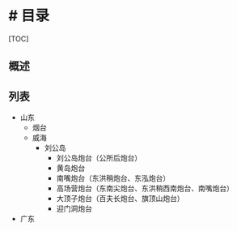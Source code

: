 # # 目录

[TOC]

## 概述

## 列表

* 山东
  * 烟台
  * 威海
    * 刘公岛
      * 刘公岛炮台（公所后炮台）
      * 黄岛炮台
      * 南嘴炮台（东洪稍炮台、东泓炮台）
      * 高场营炮台（东南尖炮台、东洪稍西南炮台、南嘴炮台）
      * 大顶子炮台（百夫长炮台、旗顶山炮台）
      * 迎门洞炮台
* 广东
